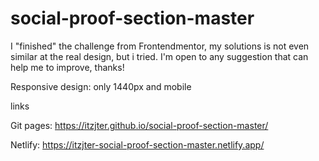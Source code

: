# social-proof-section-master

I "finished" the challenge from Frontendmentor, my solutions is not even similar at the real design, but i tried.
I'm open to any suggestion that can help me to improve, thanks!

Responsive design: 
only 1440px and mobile 

links

Git pages:
https://itzjter.github.io/social-proof-section-master/


Netlify:
https://itzjter-social-proof-section-master.netlify.app/
